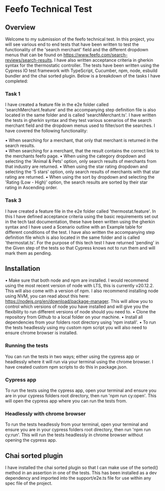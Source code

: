 # Feefo Technical Test

## Overview 

Welcome to my submission of the feefo technical test. In this project, you will see various end to end tests that have been written to test the functionality of the 'search merchant' field and the different dropdown menus that can be found on https://www.feefo.com/search-reviews/search-results. I have also written acceptance criteria in gherkin syntax for the thermostatic controller. The tests have been written using the Cypress IO test framework with TypeScript, Cucumber, npm, node, esbuild bundler and the chai sorted plugin. Below is a breakdown of the tasks I have completed: 

### Task 1

I have created a feature file in the e2e folder called 'searchMerchant.feature' and the accompanying step definition file is also located in the same folder and is called 'searchMerchant.ts'. I have written the tests in gherkin syntax and they test various scenarios of the search merchant field and the dropdown menus used to filter/sort the searches. I have covered the following functionality:

• When searching for a merchant, that only that merchant is returned in the search results.  
• When searching for a merchant, that the result contains the correct link to the merchants feefo page. 
• When using the category dropdown and selecting the 'Animal & Pets' option, only search results of merchants from that industry are returned. 
• When using the star rating dropdown and selecting the '5 stars' option, only search results of merchants with that star rating are returned.
• When using the sort by dropdown and selecting the 'Rating (Low - High)' option, the search results are sorted by their star rating in Ascending order. 

### Task 3

I have created a feature file in the e2e folder called 'thermostat.feature'. In this I have defined acceptance criteria using the basic requirements set out in the tech tast documentation, these have been written using the gherkin syntax and I have used a Scenario outline with an Example table for different conditions of the test. I have also written the accompanying step definition file which is also located in the same folder and is called 'thermostat.ts'. For the purpose of this tech test I have returned 'pending' in the Given step of the tests so that Cypress knows not to run them and will mark them as pending.  

## Installation 

• Make sure that both node and npm are installed. I would recommend using the most recent version of node with LTS, this is currently v20.12.2. This will also come with a version of npm. I also recommend installing node using NVM, you can read about this here: https://nodejs.org/en/download/package-manager. This will allow you to control which versions of node you have installed and will give you the flexibility to run different versions of node should you need to. 
• Clone the repository from Github to a local folder on your machine.
• Install all dependencies from your folders root directory using 'npm install'. 
• To run the tests headlessly using my custom npm script you will also need to ensure chrome browser is installed. 

### Running the tests 

You can run the tests in two ways; either using the cypress app or headlessly where it will run via your terminal using the chrome browser. I have created custom npm scripts to do this in package.json. 

### Cypress app

To run the tests using the cypress app, open your terminal and ensure you are in your cypress folders root directory, then run 'npm run cy:open'. This will open the cypress app where you can run the tests from. 

### Headlessly with chrome browser 

To run the tests headlessly from your terminal, open your terminal and ensure you are in your cypress folders root directory, then run 'npm run cy:run'. This will run the tests headlessly in chrome browser without opening the cypress app. 

## Chai sorted plugin 

I have installed the chai sorted plugin so that I can make use of the sorted() method in an assertion in one of the tests. This has been installed as a dev dependency and imported into the support/e2e.ts file for use within any spec file of the project. 
